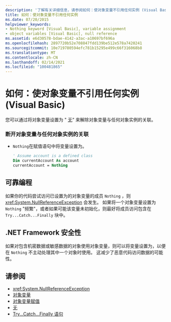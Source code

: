 ```yaml
---
description: '了解有关详细信息，请参阅如何：使对象变量不引用任何实例 (Visual Basic) '
title: 如何：使对象变量不引用任何实例
ms.date: 07/20/2015
helpviewer_keywords:
- Nothing keyword [Visual Basic], variable assignment
- object variables [Visual Basic], null reference
ms.assetid: e6d30578-bdae-4142-a3ac-a10697bf696a
ms.openlocfilehash: 2897720b52e708847fdd139be512e578a7420241
ms.sourcegitcommit: 10e719780594efc781b15295e499c66f316068b8
ms.translationtype: MT
ms.contentlocale: zh-CN
ms.lasthandoff: 02/14/2021
ms.locfileid: "100481865"
---
```

# <a name="how-to-make-an-object-variable-not-refer-to-any-instance-visual-basic"></a>如何：使对象变量不引用任何实例 (Visual Basic)

您可以通过将对象变量设置为 " [无](../../../language-reference/nothing.md)" 来解除对象变量与任何对象实例的关联。  
  
### <a name="to-disassociate-an-object-variable-from-any-object-instance"></a>断开对象变量与任何对象实例的关联  
  
- `Nothing`在赋值语句中将变量设置为。  
  
    ```vb  
    ' Assume account is a defined class  
    Dim currentAccount As account  
    currentAccount = Nothing  
    ```  
  
## <a name="robust-programming"></a>可靠编程  

 如果你的代码尝试访问已设置为的对象变量的成员 `Nothing` ，则 <xref:System.NullReferenceException> 会发生。 如果将一个对象变量设置为 `Nothing` "频繁"，或者如果可能该变量未初始化，则最好将成员访问包含在 `Try...Catch...Finally` 块中。  
  
## <a name="net-framework-security"></a>.NET Framework 安全性  

 如果对包含机密数据或敏感数据的对象使用对象变量，则可以将变量设置为，以便在 `Nothing` 不主动处理其中一个对象时使用。 这减少了恶意代码访问数据的可能性。  
  
## <a name="see-also"></a>请参阅

- <xref:System.NullReferenceException>
- [对象变量](object-variables.md)
- [对象变量赋值](object-variable-assignment.md)
- [无](../../../language-reference/nothing.md)
- [Try...Catch...Finally 语句](../../../language-reference/statements/try-catch-finally-statement.md)
